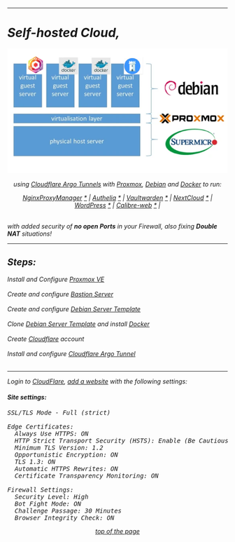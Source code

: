   
---  
  
# *Self-hosted Cloud,*
  
<p align="center">
  <img src="https://github.com/vdarkobar/Home-Cloud/blob/main/shared/infrastructure.webp">
</p>
  
<p align="center">
<i>using <a href="https://www.cloudflare.com/products/tunnel/">Cloudflare Argo Tunnels</a> with <a href="https://www.proxmox.com/">Proxmox</a>, <a href="https://www.debian.org/">Debian</a> and <a href="https://www.docker.com/">Docker</a> to run: 
</p>  
  
<p align="center">
  <a href="https://github.com/vdarkobar/NPM">NginxProxyManager</a> <a href="https://nginxproxymanager.com/">*</a> |
  <a href="https://github.com/vdarkobar/Authelia">Authelia</a> <a href="https://www.authelia.com/">*</a> |
  <a href="https://github.com/vdarkobar/Vaultwarden">Vaultwarden</a> <a href="https://github.com/dani-garcia/vaultwarden">*</a> |  
  <a href="https://github.com/vdarkobar/NC">NextCloud</a> <a href="https://nextcloud.com/">*</a> |  
  <a href="https://github.com/vdarkobar/WP">WordPress</a> <a href="https://wordpress.com/">*</a> |  
  <a href="https://github.com/vdarkobar/Calibre-web">Calibre-web</a> <a href="https://github.com/janeczku/calibre-web">*</a> |  
  <br><br>
</p>  
  
with added security of **no open *Ports*** in your *Firewall*, also fixing **Double NAT** situations!
  
---  
  
## Steps:
  
  Install and Configure <a href="https://github.com/vdarkobar/Home-Cloud/blob/main/shared/Proxmox.md">Proxmox VE</a>
  <br><br>
  Create and configure <a href="https://github.com/vdarkobar/Home-Cloud/blob/main/shared/Bastion.md">Bastion Server</a>
  <br><br>
  Create and configure <a href="https://github.com/vdarkobar/Home-Cloud/blob/main/shared/Debian.md">Debian Server Template</a>
  <br><br>
  Clone <a href="https://github.com/vdarkobar/Home-Cloud/blob/main/shared/Debian.md">Debian Server Template</a> and install <a href="https://github.com/vdarkobar/Home-Cloud/blob/main/shared/Docker.md">Docker</a>
  <br><br>
  Create <a href="https://dash.cloudflare.com/sign-up">Cloudflare</a> account
  <br><br>
  Install and configure <a href="https://github.com/vdarkobar/Home-Cloud/blob/main/shared/Cloudflare%20Argo%20Tunnel.md">Cloudflare Argo Tunnel</a>
  <br><br>
  
---  
  
Login to <a href="https://dash.cloudflare.com/">CloudFlare</a>, <a href="https://support.cloudflare.com/hc/en-us/articles/201720164-Creating-a-Cloudflare-account-and-adding-a-website">add a website</a> with the following settings:

#### Site settings:  

<pre>
SSL/TLS Mode - Full (strict)  

Edge Certificates:  
  Always Use HTTPS: ON  
  HTTP Strict Transport Security (HSTS): Enable (Be Cautious)  
  Minimum TLS Version: 1.2  
  Opportunistic Encryption: ON  
  TLS 1.3: ON  
  Automatic HTTPS Rewrites: ON  
  Certificate Transparency Monitoring: ON   
  
Firewall Settings:  
  Security Level: High  
  Bot Fight Mode: ON  
  Challenge Passage: 30 Minutes  
  Browser Integrity Check: ON  
</pre>
  
<p align="center">
<a href="https://github.com/vdarkobar/Home-Cloud#self-hosted-cloud">top of the page</a>
</p>
